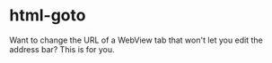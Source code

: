 # html-goto
Want to change the URL of a WebView tab that won't let you edit the address bar? This is for you.
